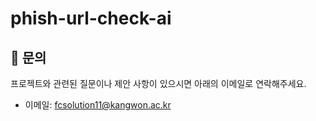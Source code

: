 # phish-url-check-ai

## 📧 문의

프로젝트와 관련된 질문이나 제안 사항이 있으시면 아래의 이메일로 연락해주세요.

- 이메일: fcsolution11@kangwon.ac.kr
